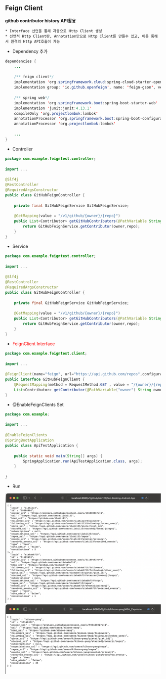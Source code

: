 ## Feign Client

__github contributor history API활용__

    * Interface 선언을 통해 자동으로 Http Client 생성
    * 선언적 Http Client란, Annotation만으로 Http Client를 만들수 있고, 이를 통해서 원격의 Http API호출이 가능

+ Dependency 추가
```java
dependencies {
    ...
    
    /** feign client*/
    implementation 'org.springframework.cloud:spring-cloud-starter-openfeign'
    implementation group: 'io.github.openfeign', name: 'feign-gson', version: '11.0'

    /** spring web*/
    implementation 'org.springframework.boot:spring-boot-starter-web'
    implementation 'junit:junit:4.13.1'
    compileOnly 'org.projectlombok:lombok'
    annotationProcessor 'org.springframework.boot:spring-boot-configuration-processor'
    annotationProcessor 'org.projectlombok:lombok'
    
    ...
}
```

+ Controller
```java
package com.example.feigntest.controller;

import ...

@Slf4j
@RestController
@RequiredArgsConstructor
public class GitHubFeignController {

    private final GitHubFeignService GitHubFeignService;

    @GetMapping(value = "/v1/github/{owner}/{repo}")
    public List<Contributor> getGitHubContributors(@PathVariable String owner , @PathVariable String repo){
        return GitHubFeignService.getContributor(owner,repo);
    }
}
```

+ Service
```java
package com.example.feigntest.controller;

import ...

@Slf4j
@RestController
@RequiredArgsConstructor
public class GitHubFeignController {

    private final GitHubFeignService GitHubFeignService;

    @GetMapping(value = "/v1/github/{owner}/{repo}")
    public List<Contributor> getGitHubContributors(@PathVariable String owner , @PathVariable String repo){
        return GitHubFeignService.getContributor(owner,repo);
    }
}
```

+ <span style='color:red'>FeignClient Interface</span>
```java
package com.example.feigntest.client;

import ...

@FeignClient(name="feign", url="https://api.github.com/repos",configuration = Config.class)
public interface GitHubFeignClient {
    @RequestMapping(method = RequestMethod.GET , value = "/{owner}/{repo}/contributors")
    List<Contributor> getContributor(@PathVariable("owner") String owner, @PathVariable("repo") String repo);
}

```


+ @EnableFeignClients Set
```java
package com.example;

import ...

@EnableFeignClients
@SpringBootApplication
public class ApiTestApplication {

    public static void main(String[] args) {
        SpringApplication.run(ApiTestApplication.class, args);
    }

}

```

+ Run 
<img src = '/images/Screen Shot 2022-03-28 at 22.27.11.png'>
<img src = '/images/Screen Shot 2022-03-28 at 22.27.53.png'>
